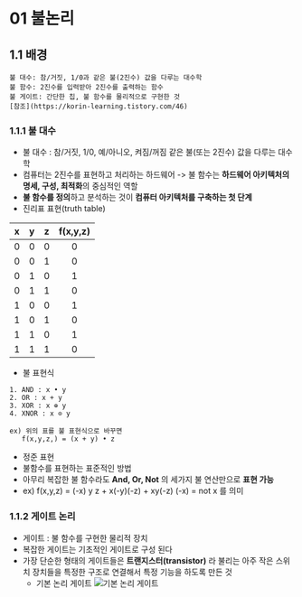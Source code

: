 # 01 불논리

## 1.1 배경
~~~
불 대수: 참/거짓, 1/0과 같은 불(2진수) 값을 다루는 대수학
불 함수: 2진수를 입력받아 2진수를 출력하는 함수
불 게이트: 간단한 칩, 불 함수를 물리적으로 구현한 것
[참조](https://korin-learning.tistory.com/46)
~~~

### 1.1.1 불 대수
- 불 대수 : 참/거짓, 1/0, 예/아니오, 켜짐/꺼짐 같은 불(또는 2진수) 값을 다루는 대수학
- 컴퓨터는 2진수를 표현하고 처리하는 하드웨어 -> 불 함수는 **하드웨어 아키텍처의 명세, 구성, 최적화**의 중심적인 역할
- **불 함수를 정의**하고 분석하는 것이 **컴퓨터 아키텍처를 구축하는 첫 단계**
- 진리표 표현(truth table)

 x | y | z | f(x,y,z)
:-:|:-:|:-:|:--------:
 0 | 0 | 0 | 0
 0 | 0 | 1 | 0
 0 | 1 | 0 | 1
 0 | 1 | 1 | 0
 1 | 0 | 0 | 1
 1 | 0 | 1 | 0
 1 | 1 | 0 | 1
 1 | 1 | 1 | 0
 
 - 불 표현식
 ~~~
 1. AND : x • y
 2. OR : x + y
 3. XOR : x ⊕ y
 4. XNOR : x ⊙ y
 
 ex) 위의 표를 불 표현식으로 바꾸면 
    f(x,y,z,) = (x + y) • z
 ~~~
 
 - 정준 표현
  - 불함수를 표현하는 표준적인 방법
  - 아무리 복잡한 불 함수라도 **And, Or, Not** 의 세가지 불 연산만으로 **표현 가능**
  - ex) f(x,y,z) = (-x) y z + x(-y)(-z) + xy(-z)
    (-x) = not x 를 의미
 ### 1.1.2 게이트 논리
 - 게이트 : 불 함수를 구현한 물리적 장치
 - 복잡한 게이트는 기초적인 게이트로 구성 된다
 - 가장 단순한 형태의 게이트들은 **트랜지스터(transistor)** 라 불리는 아주 작은 스위치 장치들을 특정한 구조로 연결해서 특정 기능을 하도록 만든 것
   - 기본 논리 게이트
   ![기본 논리 게이트](./챕터정리/블라블라.png)
   
